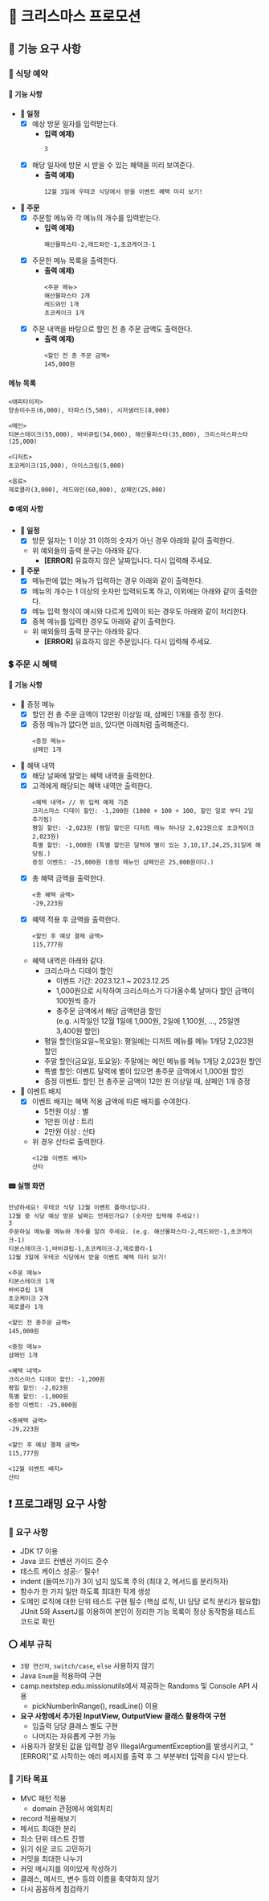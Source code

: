 # 🎄 크리스마스 프로모션
## 📎 기능 요구 사항
### 🥂 식당 예약 
#### 🔗 기능 사항
- **📆 일정**
  - [x] 예상 방문 일자를 입력받는다.
    - **입력 예제)** 
      ```
      3
      ```
  - [x] 해당 일자에 방문 시 받을 수 있는 혜택을 미리 보여준다.
    - **출력 예제)** 
      ```
      12월 3일에 우테코 식당에서 받을 이벤트 혜택 미리 보기!
      ```
- **📜 주문**
  - [x] 주문할 메뉴와 각 메뉴의 개수를 입력받는다.
    - **입력 예제)** 
      ```
      해산물파스타-2,레드와인-1,초코케이크-1
      ```
  - [x] 주문한 메뉴 목록을 출력한다.
    - **출력 예제)**
      ```
      <주문 메뉴>
      해산물파스타 2개
      레드와인 1개
      초코케이크 1개
      ```
  - [x] 주문 내역을 바탕으로 할인 전 총 주문 금액도 출력한다.
    - **출력 예제)**
      ```
      <할인 전 총 주문 금액>
      145,000원
      ```
#### 메뉴 목록

```
<애피타이저>
양송이수프(6,000), 타파스(5,500), 시저샐러드(8,000)

<메인>
티본스테이크(55,000), 바비큐립(54,000), 해산물파스타(35,000), 크리스마스파스타(25,000)

<디저트>
초코케이크(15,000), 아이스크림(5,000)

<음료>
제로콜라(3,000), 레드와인(60,000), 샴페인(25,000)
```
#### ⛔ 예외 사항
- **📆 일정**
  - [x] 방문 일자는 1 이상 31 이하의 숫자가 아닌 경우 아래와 같이 출력한다.
  - 위 예외들의 출력 문구는 아래와 같다.
    - **[ERROR]** 유효하지 않은 날짜입니다. 다시 입력해 주세요.
- **📜 주문**
  - [x] 메뉴판에 없는 메뉴가 입력하는 경우 아래와 같이 출력한다.
  - [x] 메뉴의 개수는 1 이상의 숫자만 입력되도록 하고, 이외에는 아래와 같이 출력한다.
  - [x] 메뉴 입력 형식이 예시와 다르게 입력이 되는 경우도 아래와 같이 처리한다.
  - [x] 중복 메뉴를 입력한 경우도 아래와 같이 출력한다.
  - 위 예외들의 출력 문구는 아래와 같다.
    - **[ERROR]** 유효하지 않은 주문입니다. 다시 입력해 주세요.

### 💲 주문 시 혜택
#### 🔗 기능 사항
- 🍾 증정 메뉴
  - [x] 할인 전 총 주문 금액이 12만원 이상일 때, 샴페인 1개를 증정 한다.
  - [x] 증정 메뉴가 없다면 `없음`, 있다면 아래처럼 출력해준다.
    ```
    <증정 메뉴>
    샴페인 1개
    ```
- 🛒 혜택 내역
  - [x] 해당 날짜에 알맞는 혜택 내역을 출력한다.
  - [x] 고객에게 해당되는 혜택 내역만 출력한다.
    ```
    <혜택 내역> // 위 입력 예제 기준
    크리스마스 디데이 할인: -1,200원 (1000 + 100 + 100, 할인 일로 부터 2일 추가됨)
    평일 할인: -2,023원 (평일 할인은 디저트 메뉴 하나당 2,023원으로 초코케이크 2,023원)
    특별 할인: -1,000원 (특별 할인은 달력에 별이 있는 3,10,17,24,25,31일에 해당됨.)
    증정 이벤트: -25,000원 (증정 메뉴인 샴페인은 25,000원이다.)
    ```
  - [x] 총 혜택 금액을 출력한다.
    ```
    <총 혜택 금액>
    -29,223원
    ```
  - [x] 혜택 적용 후 금액을 출력한다.
    ```
    <할인 후 예상 결제 금액>
    115,777원
    ```
  - 혜택 내역은 아래와 같다.
    - 크리스마스 디데이 할인
      - 이벤트 기간: 2023.12.1 ~ 2023.12.25
      - 1,000원으로 시작하여 크리스마스가 다가올수록 날마다 할인 금액이 100원씩 증가
      - 총주문 금액에서 해당 금액만큼 할인  
        (e.g. 시작일인 12월 1일에 1,000원, 2일에 1,100원, ..., 25일엔 3,400원 할인)
    - 평일 할인(일요일~목요일): 평일에는 디저트 메뉴를 메뉴 1개당 2,023원 할인
    - 주말 할인(금요일, 토요일): 주말에는 메인 메뉴를 메뉴 1개당 2,023원 할인
    - 특별 할인: 이벤트 달력에 별이 있으면 총주문 금액에서 1,000원 할인
    - 증정 이벤트: 할인 전 총주문 금액이 12만 원 이상일 때, 샴페인 1개 증정
- 💠 이벤트 배지
  - [x] 이벤트 배지는 혜택 적용 금액에 따른 배지를 수여한다.
    - 5천원 이상 : 별
    - 1만원 이상 : 트리
    - 2만원 이상 : 산타
  - 위 경우 산타로 출력한다.
    ```
    <12월 이벤트 배지>
    산타
    ```

#### 📟 실행 화면
```
안녕하세요! 우테코 식당 12월 이벤트 플래너입니다.
12월 중 식당 예상 방문 날짜는 언제인가요? (숫자만 입력해 주세요!)
3
주문하실 메뉴를 메뉴와 개수를 알려 주세요. (e.g. 해산물파스타-2,레드와인-1,초코케이크-1)
티본스테이크-1,바비큐립-1,초코케이크-2,제로콜라-1
12월 3일에 우테코 식당에서 받을 이벤트 혜택 미리 보기!
 
<주문 메뉴>
티본스테이크 1개
바비큐립 1개
초코케이크 2개
제로콜라 1개
 
<할인 전 총주문 금액>
145,000원
 
<증정 메뉴>
샴페인 1개
 
<혜택 내역>
크리스마스 디데이 할인: -1,200원
평일 할인: -2,023원
특별 할인: -1,000원
증정 이벤트: -25,000원
 
<총혜택 금액>
-29,223원
 
<할인 후 예상 결제 금액>
115,777원
 
<12월 이벤트 배지>
산타
```

## ❗ 프로그래밍 요구 사항
### 🛑 요구 사항
- JDK 17 이용
- Java 코드 컨벤션 가이드 준수
- 테스트 케이스 성공✅ 필수!
- indent (들여쓰기)가 3이 넘지 않도록 주의 (최대 2, 메서드를 분리하자)
- 함수가 한 가지 일만 하도록 최대한 작게 생성
- 도메인 로직에 대한 단위 테스트 구현 필수 (핵심 로직, UI 담당 로직 분리가 필요함)
  JUnit 5와 AssertJ를 이용하여 본인이 정리한 기능 목록이 정상 동작함을 테스트 코드로 확인

### ⭕ 세부 규칙
- ``3항 연산자``, ``switch/case``, ``else`` 사용하지 않기
- Java ``Enum``을 적용하여 구현
- camp.nextstep.edu.missionutils에서 제공하는 Randoms 및 Console API 사용
  - pickNumberInRange(), readLine() 이용
- **요구 사항에서 추가된 InputView, OutputView 클래스 활용하여 구현**
  - 입출력 담당 클래스 별도 구현
  - 나머지는 자유롭게 구현 가능
- 사용자가 잘못된 값을 입력할 경우 IllegalArgumentException를 발생시키고, "[ERROR]"로 시작하는 에러 메시지를 출력 후 그 부분부터 입력을 다시 받는다.

### 💬 기타 목표
- MVC 패턴 적용
  - domain 관점에서 예외처리
- record 적용해보기
- 메서드 최대한 분리
- 최소 단위 테스트 진행
- 읽기 쉬운 코드 고민하기
- 커밋을 최대한 나누기
- 커밋 메시지를 의미있게 작성하기
- 클래스, 메서드, 변수 등의 이름을 축약하지 않기
- 다시 꼼꼼하게 점검하기